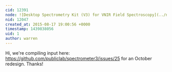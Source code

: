 ```yaml
---
cid: 12391
node: ![Desktop Spectrometry Kit (V3) for VNIR Field Spectroscopy](../notes/lukebrown/07-11-2015/desktop-spectrometry-kit-v3-for-vnir-field-spectroscopy)
nid: 12047
created_at: 2015-08-17 19:00:56 +0000
timestamp: 1439838056
uid: 1
author: warren
---
```


Hi, we're compiling input here: https://github.com/publiclab/spectrometer3/issues/25 for an October redesign. Thanks!